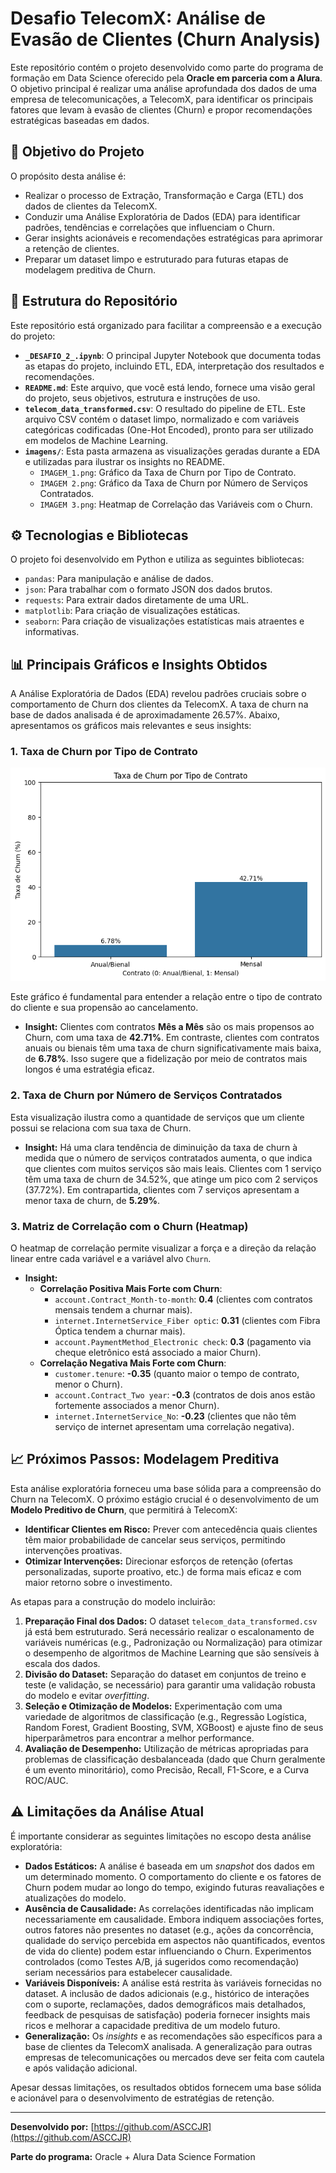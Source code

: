 # Desafio TelecomX: Análise de Evasão de Clientes (Churn Analysis)

Este repositório contém o projeto desenvolvido como parte do programa de formação em Data Science oferecido pela **Oracle em parceria com a Alura**. O objetivo principal é realizar uma análise aprofundada dos dados de uma empresa de telecomunicações, a TelecomX, para identificar os principais fatores que levam à evasão de clientes (Churn) e propor recomendações estratégicas baseadas em dados.

## 🎯 Objetivo do Projeto

O propósito desta análise é:

  * Realizar o processo de Extração, Transformação e Carga (ETL) dos dados de clientes da TelecomX.
  * Conduzir uma Análise Exploratória de Dados (EDA) para identificar padrões, tendências e correlações que influenciam o Churn.
  * Gerar insights acionáveis e recomendações estratégicas para aprimorar a retenção de clientes.
  * Preparar um dataset limpo e estruturado para futuras etapas de modelagem preditiva de Churn.

## 📁 Estrutura do Repositório

Este repositório está organizado para facilitar a compreensão e a execução do projeto:

  * **`_DESAFIO_2_.ipynb`**: O principal Jupyter Notebook que documenta todas as etapas do projeto, incluindo ETL, EDA, interpretação dos resultados e recomendações.
  * **`README.md`**: Este arquivo, que você está lendo, fornece uma visão geral do projeto, seus objetivos, estrutura e instruções de uso.
  * **`telecom_data_transformed.csv`**: O resultado do pipeline de ETL. Este arquivo CSV contém o dataset limpo, normalizado e com variáveis categóricas codificadas (One-Hot Encoded), pronto para ser utilizado em modelos de Machine Learning.
  * **`imagens/`**: Esta pasta armazena as visualizações geradas durante a EDA e utilizadas para ilustrar os insights no README.
      * `IMAGEM_1.png`: Gráfico da Taxa de Churn por Tipo de Contrato.
      * `IMAGEM 2.png`: Gráfico da Taxa de Churn por Número de Serviços Contratados.
      * `IMAGEM 3.png`: Heatmap de Correlação das Variáveis com o Churn.

## ⚙️ Tecnologias e Bibliotecas

O projeto foi desenvolvido em Python e utiliza as seguintes bibliotecas:

  * `pandas`: Para manipulação e análise de dados.
  * `json`: Para trabalhar com o formato JSON dos dados brutos.
  * `requests`: Para extrair dados diretamente de uma URL.
  * `matplotlib`: Para criação de visualizações estáticas.
  * `seaborn`: Para criação de visualizações estatísticas mais atraentes e informativas.

## 📊 Principais Gráficos e Insights Obtidos

A Análise Exploratória de Dados (EDA) revelou padrões cruciais sobre o comportamento de Churn dos clientes da TelecomX. A taxa de churn na base de dados analisada é de aproximadamente 26.57%. Abaixo, apresentamos os gráficos mais relevantes e seus insights:

### 1\. Taxa de Churn por Tipo de Contrato
![](IMAGEM_1.png)

Este gráfico é fundamental para entender a relação entre o tipo de contrato do cliente e sua propensão ao cancelamento.

  * **Insight:** Clientes com contratos **Mês a Mês** são os mais propensos ao Churn, com uma taxa de **42.71%**. Em contraste, clientes com contratos anuais ou bienais têm uma taxa de churn significativamente mais baixa, de **6.78%**. Isso sugere que a fidelização por meio de contratos mais longos é uma estratégia eficaz.

### 2\. Taxa de Churn por Número de Serviços Contratados

Esta visualização ilustra como a quantidade de serviços que um cliente possui se relaciona com sua taxa de Churn.

  * **Insight:** Há uma clara tendência de diminuição da taxa de churn à medida que o número de serviços contratados aumenta, o que indica que clientes com muitos serviços são mais leais. Clientes com 1 serviço têm uma taxa de churn de 34.52%, que atinge um pico com 2 serviços (37.72%). Em contrapartida, clientes com 7 serviços apresentam a menor taxa de churn, de **5.29%**.

### 3\. Matriz de Correlação com o Churn (Heatmap)

O heatmap de correlação permite visualizar a força e a direção da relação linear entre cada variável e a variável alvo `Churn`.

  * **Insight:**
      * **Correlação Positiva Mais Forte com Churn**:
          * `account.Contract_Month-to-month`: **0.4** (clientes com contratos mensais tendem a churnar mais).
          * `internet.InternetService_Fiber optic`: **0.31** (clientes com Fibra Óptica tendem a churnar mais).
          * `account.PaymentMethod_Electronic check`: **0.3** (pagamento via cheque eletrônico está associado a maior Churn).
      * **Correlação Negativa Mais Forte com Churn**:
          * `customer.tenure`: **-0.35** (quanto maior o tempo de contrato, menor o Churn).
          * `account.Contract_Two year`: **-0.3** (contratos de dois anos estão fortemente associados a menor Churn).
          * `internet.InternetService_No`: **-0.23** (clientes que não têm serviço de internet apresentam uma correlação negativa).

## 📈 Próximos Passos: Modelagem Preditiva

Esta análise exploratória forneceu uma base sólida para a compreensão do Churn na TelecomX. O próximo estágio crucial é o desenvolvimento de um **Modelo Preditivo de Churn**, que permitirá à TelecomX:

  * **Identificar Clientes em Risco:** Prever com antecedência quais clientes têm maior probabilidade de cancelar seus serviços, permitindo intervenções proativas.
  * **Otimizar Intervenções:** Direcionar esforços de retenção (ofertas personalizadas, suporte proativo, etc.) de forma mais eficaz e com maior retorno sobre o investimento.

As etapas para a construção do modelo incluirão:

1.  **Preparação Final dos Dados:** O dataset `telecom_data_transformed.csv` já está bem estruturado. Será necessário realizar o escalonamento de variáveis numéricas (e.g., Padronização ou Normalização) para otimizar o desempenho de algoritmos de Machine Learning que são sensíveis à escala dos dados.
2.  **Divisão do Dataset:** Separação do dataset em conjuntos de treino e teste (e validação, se necessário) para garantir uma validação robusta do modelo e evitar *overfitting*.
3.  **Seleção e Otimização de Modelos:** Experimentação com uma variedade de algoritmos de classificação (e.g., Regressão Logística, Random Forest, Gradient Boosting, SVM, XGBoost) e ajuste fino de seus hiperparâmetros para encontrar a melhor performance.
4.  **Avaliação de Desempenho:** Utilização de métricas apropriadas para problemas de classificação desbalanceada (dado que Churn geralmente é um evento minoritário), como Precisão, Recall, F1-Score, e a Curva ROC/AUC.

## ⚠️ Limitações da Análise Atual

É importante considerar as seguintes limitações no escopo desta análise exploratória:

  * **Dados Estáticos:** A análise é baseada em um *snapshot* dos dados em um determinado momento. O comportamento do cliente e os fatores de Churn podem mudar ao longo do tempo, exigindo futuras reavaliações e atualizações do modelo.
  * **Ausência de Causalidade:** As correlações identificadas não implicam necessariamente em causalidade. Embora indiquem associações fortes, outros fatores não presentes no dataset (e.g., ações da concorrência, qualidade do serviço percebida em aspectos não quantificados, eventos de vida do cliente) podem estar influenciando o Churn. Experimentos controlados (como Testes A/B, já sugeridos como recomendação) seriam necessários para estabelecer causalidade.
  * **Variáveis Disponíveis:** A análise está restrita às variáveis fornecidas no dataset. A inclusão de dados adicionais (e.g., histórico de interações com o suporte, reclamações, dados demográficos mais detalhados, feedback de pesquisas de satisfação) poderia fornecer insights mais ricos e melhorar a capacidade preditiva de um modelo futuro.
  * **Generalização:** Os *insights* e as recomendações são específicos para a base de clientes da TelecomX analisada. A generalização para outras empresas de telecomunicações ou mercados deve ser feita com cautela e após validação adicional.

Apesar dessas limitações, os resultados obtidos fornecem uma base sólida e acionável para o desenvolvimento de estratégias de retenção.

-----

**Desenvolvido por:** [https://github.com/ASCCJR](https://github.com/ASCCJR)

**Parte do programa:** Oracle + Alura Data Science Formation
